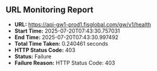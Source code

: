 ## URL Monitoring Report

- **URL:** https://api-gw1-prod1.fisglobal.com/gw/v1/health
- **Start Time:** 2025-07-20T07:43:30.757031
- **End Time:** 2025-07-20T07:43:30.997492
- **Total Time Taken:** 0.240461 seconds
- **HTTP Status Code:** 403
- **Status:** Failure
- **Failure Reason:** HTTP Status Code: 403
